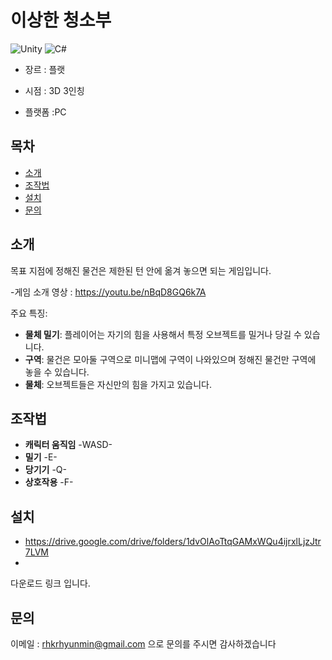 # 이상한 청소부

![Unity](https://img.shields.io/badge/Unity-2022.3-blue.svg)
![C#](https://img.shields.io/badge/C%23-7.0-green.svg)

- 장르 : 플랫

- 시점 : 3D 3인칭

- 플랫폼 :PC 

## 목차
- [소개](#소개)
- [조작법](#조작법)
- [설치](#설치)
- [문의](#문의)

## 소개
목표 지점에 정해진 물건은 제한된 턴 안에 옮겨 놓으면 되는 게임입니다.

-게임 소개 영상 : https://youtu.be/nBqD8GQ6k7A

주요 특징:
- **물체 밀기**: 플레이어는 자기의 힘을 사용해서 특정 오브젝트를 밀거나 당길 수 있습니다.
- **구역**: 물건은 모아둘 구역으로 미니맵에 구역이 나와있으며 정해진 물건만 구역에 놓을 수 있습니다.
- **물체**: 오브젝트들은 자신만의 힘을 가지고 있습니다.

## 조작법

- **캐릭터 움직임** -WASD-
- **밀기**     -E-
- **당기기**   -Q-
- **상호작용** -F-

## 설치

- https://drive.google.com/drive/folders/1dvOlAoTtqGAMxWQu4ijrxlLjzJtr7LVM
- 
다운로드 링크 입니다.


## 문의
이메일 : rhkrhyunmin@gmail.com 으로 문의를 주시면 감사하겠습니다

 
